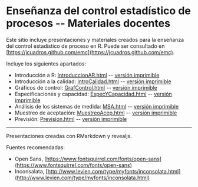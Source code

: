 # Enseñanza del control estadístico de procesos -- Materiales docentes

Este sitio incluye presentaciones y materiales creados para la enseñanza del control estadístico de proceso en R.
Puede ser consultado en [https://jcuadros.github.com/emc](https://jcuadros.github.com/emc).

Incluye los siguientes apartados:

- Introducción a R: [IntroduccionAR.html](https://cdn.rawgit.com/jcuadros/emc/master/01_IntroduccionAR/IntroduccionAR.html) -- [versión imprimible](https://cdn.rawgit.com/jcuadros/emc/master/01_IntroduccionAR/IntroduccionAR.html?print-pdf)
- Introducción a la calidad: [IntroCalidad.html](https://cdn.rawgit.com/jcuadros/emc/master/02_IntroCalidad/IntroCalidad.html) -- [versión imprimible](https://cdn.rawgit.com/jcuadros/emc/master/02_IntroCalidad/IntroCalidad.html?print-pdf)
- Gráficos de control: [GrafControl.html](https://cdn.rawgit.com/jcuadros/emc/master/03_GraficosControl/GrafControl.html) -- [versión imprimible](https://cdn.rawgit.com/jcuadros/emc/master/03_GraficosControl/GrafControl.html?print-pdf)
- Especificaciones y capacidad: [EspecYCapacidad.html](https://cdn.rawgit.com/jcuadros/emc/master/04_Especificaciones/EspecYCapacidad.html) -- [versión imprimible](https://cdn.rawgit.com/jcuadros/emc/master/04_Especificaciones/EspecYCapacidad.html?print-pdf)
- Análisis de los sistemas de medida: [MSA.html](https://cdn.rawgit.com/jcuadros/emc/master/05_MSA/MSA.html) -- [versión imprimible](https://cdn.rawgit.com/jcuadros/emc/master/05_MSA/MSA.html?print-pdf)
- Muestreo de aceptación: [MuestreoAcep.html](https://cdn.rawgit.com/jcuadros/emc/master/06_MuestreoAceptacion/MuestreoAcep.html) -- [versión imprimible](https://cdn.rawgit.com/jcuadros/emc/master/06_MuestreoAceptacion/MuestreoAcep.html?print-pdf)
- Previsión: [Prevision.html](https://cdn.rawgit.com/jcuadros/emc/master/07_Prevision/Prevision.html) -- [versión imprimible](https://cdn.rawgit.com/jcuadros/emc/master/07_Prevision/Prevision.html?print-pdf)

----
Presentaciones creadas con RMarkdown y revealjs.

Fuentes recomendadas:
- Open Sans, [https://www.fontsquirrel.com/fonts/open-sans](https://www.fontsquirrel.com/fonts/open-sans)
- Inconsalata, [http://www.levien.com/type/myfonts/inconsolata.html](http://www.levien.com/type/myfonts/inconsolata.html)
